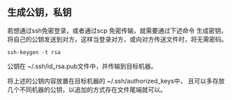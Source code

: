 ## 生成公钥，私钥

若想通过ssh免密登录，或者通过scp 免密传输，就需要通过下述命令 生成密钥， 将自己的公钥发送到对方，这样当登录对方，或向对方传送文件时，将无需密码。

```
ssh-keygen -t rsa
```

公钥在 ~/.ssh/id_rsa.pub文件中，并传输到目标机器。

将上述的公钥内容放置在目标机器的 ~/.ssh/authorized_keys中， 且可以多存放几个不同机器的公钥，以追加的方式存在文件尾端就可以。 